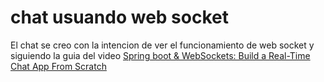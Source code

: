 # chat usuando web socket

El chat se creo con la intencion de ver el funcionamiento de web socket y siguiendo la guia del video 
[Spring boot & WebSockets: Build a Real-Time Chat App From Scratch]


[Spring boot & WebSockets: Build a Real-Time Chat App From Scratch]:https://www.youtube.com/watch?v=TywlS9iAZCM